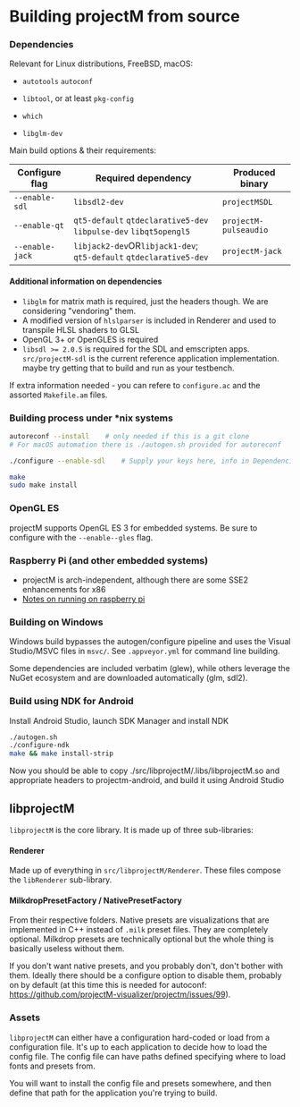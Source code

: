 # Building projectM from source

### Dependencies
Relevant for Linux distributions, FreeBSD, macOS:

* `autotools` `autoconf`
* `libtool`, or at least `pkg-config`
* `which`

* `libglm-dev`

Main build options & their requirements:

| Configure flag | Required dependency                                                | Produced binary       |
|-----------------|-------------------------------------------------------------------- |----------------------- |
| `--enable-sdl`  | `libsdl2-dev`                                                      | `projectMSDL`         |
| `--enable-qt`   | `qt5-default` `qtdeclarative5-dev` `libpulse-dev` `libqt5opengl5`  | `projectM-pulseaudio` |
| `--enable-jack` | `libjack2-dev`OR`libjack1-dev`; `qt5-default` `qtdeclarative5-dev` | `projectM-jack`       |

#### Additional information on dependencies
* `libglm` for matrix math is required, just the headers though. We are considering "vendoring" them.
* A modified version of `hlslparser` is included in Renderer and used to transpile HLSL shaders to GLSL
* OpenGL 3+ or OpenGLES is required
* `libsdl >= 2.0.5` is required for the SDL and emscripten apps. `src/projectM-sdl` is the current reference application implementation. maybe try getting that to build and run as your testbench.

If extra information needed - you can refere to `configure.ac` and the assorted `Makefile.am` files.

### Building process under *nix systems
```sh
autoreconf --install    # only needed if this is a git clone
# For macOS automation there is ./autogen.sh provided for autoreconf

./configure --enable-sdl    # Supply your keys here, info in Dependencies

make
sudo make install
```

### OpenGL ES
projectM supports OpenGL ES 3 for embedded systems. Be sure to configure with the `--enable--gles` flag.

### Raspberry Pi (and other embedded systems)
* projectM is arch-independent, although there are some SSE2 enhancements for x86
* [Notes on running on raspberry pi](https://github.com/projectM-visualizer/projectm/issues/115)

### Building on Windows
Windows build bypasses the autogen/configure pipeline and uses the Visual Studio/MSVC files in `msvc/`. See `.appveyor.yml` for command line building.

Some dependencies are included verbatim (glew), while others leverage the NuGet ecosystem and are downloaded automatically (glm, sdl2).

### Build using NDK for Android
Install Android Studio, launch SDK Manager and install NDK

```sh
./autogen.sh
./configure-ndk
make && make install-strip
```

Now you should be able to copy ./src/libprojectM/.libs/libprojectM.so
and appropriate headers to projectm-android, and build it using Android Studio


## libprojectM

`libprojectM` is the core library. It is made up of three sub-libraries:

#### Renderer
Made up of everything in `src/libprojectM/Renderer`. These files compose the `libRenderer` sub-library.

#### MilkdropPresetFactory / NativePresetFactory
From their respective folders. Native presets are visualizations that are implemented in C++ instead of `.milk` preset files. They are completely optional. Milkdrop presets are technically optional but the whole thing is basically useless without them.

If you don't want native presets, and you probably don't, don't bother with them. Ideally there should be a configure option to disable them, probably on by default (at this time this is needed for autoconf: https://github.com/projectM-visualizer/projectm/issues/99).


### Assets
`libprojectM` can either have a configuration hard-coded or load from a configuration file. It's up to each application to decide how to load the config file. The config file can have paths defined specifying where to load fonts and presets from.

You will want to install the config file and presets somewhere, and then define that path for the application you're trying to build.
